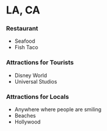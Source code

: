 # LA, CA

### Restaurant
- Seafood
- Fish Taco

### Attractions for Tourists

- Disney World
- Universal Studios

### Attractions for Locals

- Anywhere where people are smiling
- Beaches
- Hollywood
